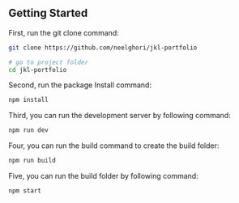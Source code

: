 ## Getting Started

First, run the git clone command:

```bash
git clone https://github.com/neelghori/jkl-portfolio

# go to project folder
cd jkl-portfolio
```
Second, run the package Install command:

```bash
npm install
```

Third, you can run the development server by following command:

```bash
npm run dev
```
Four, you can run the build command to create the build folder:

```bash
npm run build
```
Five, you can run the build folder by following command:

```bash
npm start
```

